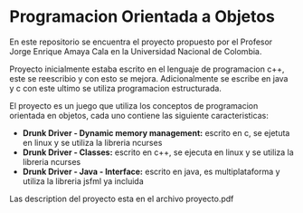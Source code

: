 # Programacion Orientada a Objetos

En este repositorio se encuentra el proyecto propuesto por el Profesor Jorge Enrique Amaya Cala en la Universidad Nacional de Colombia.

Proyecto inicialmente estaba escrito en el lenguaje de programacion c++, este se reescribio y con esto se mejora. Adicionalmente se escribe en java y c con este ultimo se utiliza programacion estructurada.

El proyecto es un juego que utiliza los conceptos de programacion orientada en objetos, cada uno contiene las siguiente caracteristicas:

* **Drunk Driver - Dynamic memory management:** escrito en c, se ejetuta en linux y se utiliza la libreria ncurses
* **Drunk Driver - Classes:** escrito en c++, se ejecuta en linux y se utiliza la libreria ncurses
* **Drunk Driver - Java - Interface:** escrito en java, es multiplataforma y utiliza la libreria jsfml ya incluida

Las description del proyecto esta en el archivo proyecto.pdf
